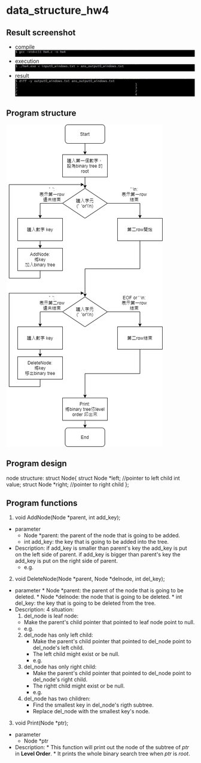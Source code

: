 # data_structure_hw4
## Result screenshot
* compile
![image](https://github.com/ShawnLu31/data_structure_hw4/blob/main/compile.JPG)
* execution
![image](https://github.com/ShawnLu31/data_structure_hw4/blob/main/execution.JPG)
* result
![image](https://github.com/ShawnLu31/data_structure_hw4/blob/main/diff.JPG)
## Program structure
![image](https://github.com/ShawnLu31/data_structure_hw4/blob/main/structure.png)
## Program design
node structure:
  	struct Node{
    		struct Node *left; //pointer to left child
		int value;
		struct Node *right; //pointer to right child
	};
    
## Program functions
1. void AddNode(Node *parent, int add_key);
  * parameter
    * Node *parent: the parent of the node that is going to be added.
    * int add_key: the key that is going to be added into the tree.
  * Description:
    if add_key is smaller than parent's key
      the add_key is put on the left side of parent.
    if add_key is bigger than parent's key
      the add_key is put on the right side of parent.
     * e.g.
2. void DeleteNode(Node *parent, Node *delnode, int del_key);
  * parameter
    	* Node *parent: the parent of the node that is going to be deleted.
    	* Node *delnode: the node that is going to be deleted.
    	* int del_key: the key that is going to be deleted from the tree.
  * Description:
    4 situation:
    1. del_node is leaf node:
	* Make the parent's child pointer that pointed to leaf node point to null.
	* e.g.
    2. del_node has only left child:
      	* Make the parent's child pointer that pointed to del_node point to del_node's left child.
      	* The left child might exist or be null.
      	* e.g.
    3. del_node has only right child:
      	* Make the parent's child pointer that pointed to del_node point to del_node's right child.
      	* The rightt child might exist or be null.
      	* e.g.
    4. del_node has two children:
      	* Find the smallest key in del_node's rigth subtree.
      	* Replace del_node with the smallest key's node.
    
3. void Print(Node *ptr);
  * parameter
  	* Node *ptr
  * Description:
    	* This function will print out the node of the subtree of *ptr* in **Level Order**.
    	* It prints the whole binary search tree when *ptr* is *root*.
    
    

